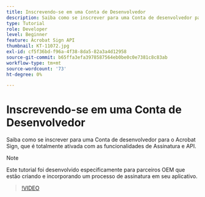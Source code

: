 ```yaml
---
title: Inscrevendo-se em uma Conta de Desenvolvedor
description: Saiba como se inscrever para uma Conta de desenvolvedor para o Acrobat Sign, que é totalmente ativada com as funcionalidades de Assinatura e API
type: Tutorial
role: Developer
level: Beginner
feature: Acrobat Sign API
thumbnail: KT-11072.jpg
exl-id: cf5f36bd-f96a-4f38-8da5-82a3a4d12958
source-git-commit: b65ffa3efa3978587564eb0be0c0e7381c8c83ab
workflow-type: tm+mt
source-wordcount: '73'
ht-degree: 0%

---
```


# Inscrevendo-se em uma Conta de Desenvolvedor

Saiba como se inscrever para uma Conta de desenvolvedor para o Acrobat Sign, que é totalmente ativada com as funcionalidades de Assinatura e API.

>[!NOTE]
>
>Este tutorial foi desenvolvido especificamente para parceiros OEM que estão criando e incorporando um processo de assinatura em seu aplicativo.

>[!VIDEO](https://video.tv.adobe.com/v/347347?hidetitle=true)
